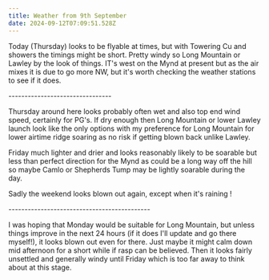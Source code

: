 ```yaml
---
title: Weather from 9th September
date: 2024-09-12T07:09:51.528Z
---
```

Today (Thursday) looks to be flyable at times, but with Towering Cu and showers the timings might be short.  Pretty windy so Long Mountain or Lawley by the look of things.  IT's west on the Mynd at present but as the air mixes it is due to go more NW, but it's worth checking the weather stations to see if it does.

\--------------------------------

Thursday around here looks probably often wet and also top end wind speed, certainly for PG's.  If dry enough then Long Mountain or lower Lawley launch look like the only options with my preference for Long Mountain for lower airtime ridge soaring as no risk if getting blown back unlike Lawley.

Friday much lighter and drier and looks reasonably likely to be soarable but less than perfect direction for the Mynd as could be a long way off the hill so maybe Camlo or Shepherds Tump may be lightly soarable during the day.

Sadly the weekend looks blown out again, except when it's raining !

\--------------------------------------------

I was hoping that Monday would be suitable for Long Mountain, but unless things improve in the next 24 hours (if it does I'll update and go there myself!), it looks blown out even for there.  Just maybe it might calm down mid afternoon for a short while if rasp can be believed.  Then it looks fairly unsettled and generally windy until Friday which is too far away to think about at this stage.